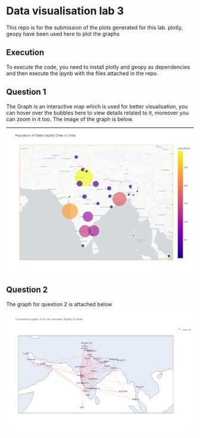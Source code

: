 # Data visualisation lab 3

This repo is for the submission of the plots generated for this lab. plotly, geopy have been used here to plot the graphs

## Execution

To execute the code, you need to install plotly and geopy as dependencies and then execute the ipynb with the files attached in the repo.

## Question 1

The Graph is an interactive map which is used for better visualisation, you can hover over the bubbles here to view details related to it, moreover you can zoom in it too. The image of the graph is below.

![Plot 1: Bubble map of population of state capitals](Question1.png)

## Question 2

The graph for question 2 is attached below

![Plot 2: Connection graph of Go india domestic flights](Question2.png)
